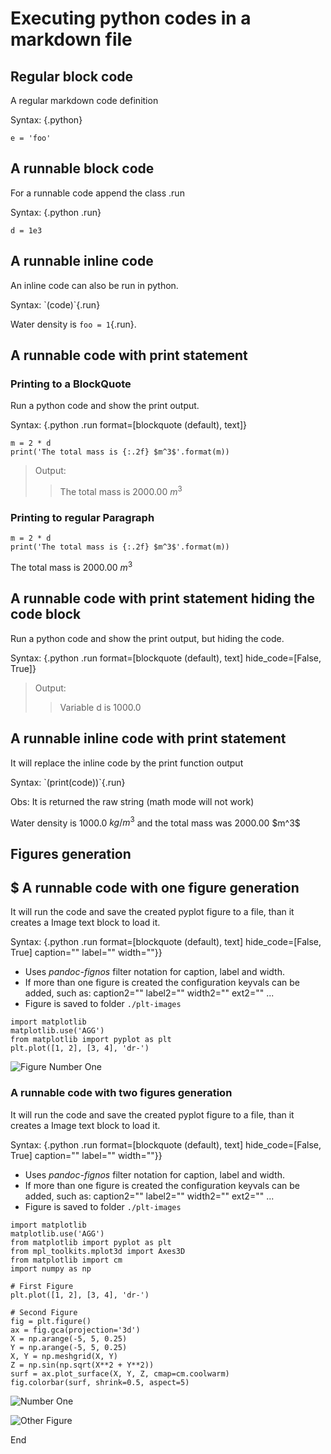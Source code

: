 Executing python codes in a markdown file
=========================================

Regular block code
------------------

A regular markdown code definition

Syntax: {.python}

``` {.python}
e = 'foo'
```

A runnable block code
---------------------

For a runnable code append the class .run

Syntax: {.python .run}

``` {.python .run}
d = 1e3
```

A runnable inline code
----------------------

An inline code can also be run in python.

Syntax: \`(code)\`{.run}

Water density is `foo = 1`{.run}.

A runnable code with print statement
------------------------------------

### Printing to a BlockQuote

Run a python code and show the print output.

Syntax: {.python .run format=\[blockquote (default), text\]}

``` {.python .run}
m = 2 * d
print('The total mass is {:.2f} $m^3$'.format(m))
```

> Output:
>
> > The total mass is 2000.00 $m^3$

### Printing to regular Paragraph

``` {.python .run format="text"}
m = 2 * d
print('The total mass is {:.2f} $m^3$'.format(m))
```

The total mass is 2000.00 $m^3$

A runnable code with print statement hiding the code block
----------------------------------------------------------

Run a python code and show the print output, but hiding the code.

Syntax: {.python .run format=\[blockquote (default),
text\] hide\_code=\[False, True\]}

> Output:
>
> > Variable d is 1000.0

A runnable inline code with print statement
-------------------------------------------

It will replace the inline code by the print function output

Syntax: \`(print(code))\`{.run}

Obs: It is returned the raw string (math mode will not work)

Water density is 1000.0 $kg/m^3$ and the total mass was 2000.00 \$m\^3\$

Figures generation
------------------

\$ A runnable code with one figure generation
---------------------------------------------

It will run the code and save the created pyplot figure to a file, than
it creates a Image text block to load it.

Syntax: {.python .run format=\[blockquote (default),
text\] hide\_code=\[False, True\] caption="" label="" width=""}}

-   Uses *pandoc-fignos* filter notation for caption, label and width.
-   If more than one figure is created the configuration keyvals can be
    added, such as: caption2="" label2="" width2="" ext2="" ...
-   Figure is saved to folder `./plt-images`

``` {.python .run caption="Figure Number One" label="my_fig"}
import matplotlib
matplotlib.use('AGG')
from matplotlib import pyplot as plt
plt.plot([1, 2], [3, 4], 'dr-')
```

![Figure Number One](plt-images\fee4b8909259e13196aa045e1cf64c47d0e78936.png)

### A runnable code with two figures generation

It will run the code and save the created pyplot figure to a file, than
it creates a Image text block to load it.

Syntax: {.python .run format=\[blockquote (default),
text\] hide\_code=\[False, True\] caption="" label="" width=""}}

-   Uses *pandoc-fignos* filter notation for caption, label and width.
-   If more than one figure is created the configuration keyvals can be
    added, such as: caption2="" label2="" width2="" ext2="" ...
-   Figure is saved to folder `./plt-images`

``` {.python .run caption="Number One" caption2="Other Figure" label="my_fig" label2="my_fig2"}
import matplotlib
matplotlib.use('AGG')
from matplotlib import pyplot as plt
from mpl_toolkits.mplot3d import Axes3D
from matplotlib import cm
import numpy as np

# First Figure
plt.plot([1, 2], [3, 4], 'dr-')

# Second Figure
fig = plt.figure()
ax = fig.gca(projection='3d')
X = np.arange(-5, 5, 0.25)
Y = np.arange(-5, 5, 0.25)
X, Y = np.meshgrid(X, Y)
Z = np.sin(np.sqrt(X**2 + Y**2))
surf = ax.plot_surface(X, Y, Z, cmap=cm.coolwarm)
fig.colorbar(surf, shrink=0.5, aspect=5)
```

![Number One](plt-images\df0e1093ac26eab2a07f0ad913f647d4a059aa33.png)

![Other Figure](plt-images\1eb0e55a6a6482e392ae4291ec26e96b9ae79cbb.png)

End
